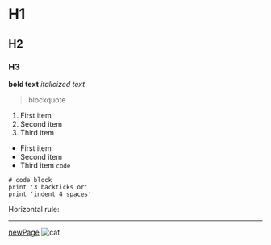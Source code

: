 # H1
## H2
### H3
**bold text** 
*italicized text* 
> blockquote
1. First item
2. Second item
3. Third item
- First item
- Second item
- Third item
`code`
```
# code block
print '3 backticks or'
print 'indent 4 spaces'
```
Horizontal rule:
***
[newPage](https://c5du.github.io/cse15l-lab-reports/new.md)
![cat](https://upload.wikimedia.org/wikipedia/commons/c/c7/Tabby_cat_with_blue_eyes-3336579.jpg)
